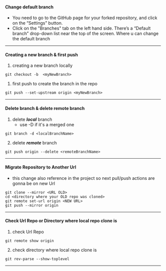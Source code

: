 #### Change default branch
- You need to go to the GitHub page for your forked repository, and click on the “Settings” button.
- Click on the "Branches" tab on the left hand side. There’s a “Default branch” drop-down list near the top of the screen. Where u can change the default branch
- --
####  Creating a new branch & first push
1. creating a new branch locally
```console
git checkout -b  <myNewBranch> 
```
1. first push to create the branch in the repo
```console
git push --set-upstream origin <myNewBranch>
```
---
#### Delete branch & delete remote branch
1. delete ***local*** branch
	- use -D if it's a merged one 
```console
git branch -d <localBranchName> 
```
2. delete ***remote*** branch 
```console
git push origin --delete <remoteBranchName>
```
---
#### Migrate Repository to Another Url
- this change also reference in the project so next pull/push actions are gonna be on new Url
```console
git clone --mirror <URL OLD>
cd <directory where your OLD repo was cloned>
git remote set-url origin <NEW URL>
git push --mirror origin
```
---
#### Check Url Repo or Directory where local repo clone is
1. check Url Repo
```console
git remote show origin
```
2. check directory where local repo clone is
```console
git rev-parse --show-toplevel
```
---




